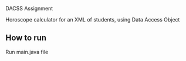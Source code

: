 DACSS Assignment

Horoscope calculator for an XML of students, using Data Access Object

## How to run

Run main.java file
